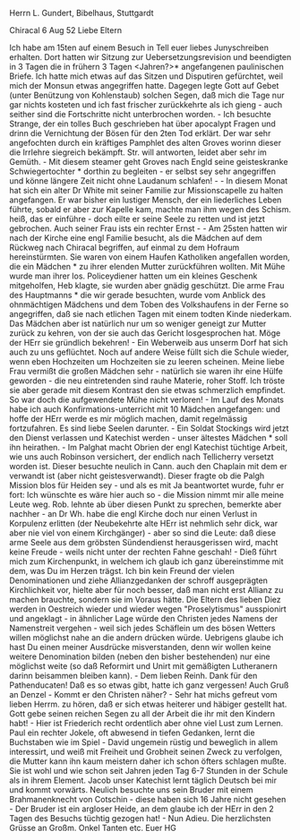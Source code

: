 Herrn L. Gundert, Bibelhaus, Stuttgardt

 Chiracal 6 Aug 52
Liebe Eltern

Ich habe am 15ten auf einem Besuch in Tell euer liebes Junyschreiben erhalten. Dort hatten wir Sitzung zur Uebersetzungsrevision und beendigten in 3 Tagen die in frühern 3 Tagen <Jahren?>* angefangenen paulinischen Briefe. Ich hatte mich etwas auf das Sitzen und Disputiren gefürchtet, weil mich der Monsun etwas angegriffen hatte. Dagegen legte Gott auf Gebet (unter Benützung von Kohlenstaub) solchen Segen, daß mich die Tage nur gar nichts kosteten und ich fast frischer zurückkehrte als ich gieng - auch seither sind die Fortschritte nicht unterbrochen worden. - Ich besuchte Strange, der ein tolles Buch geschrieben hat über apocalypt Fragen und drinn die Vernichtung der Bösen für den 2ten Tod erklärt. Der war sehr angefochten durch ein kräftiges Pamphlet des alten Groves worinn dieser die Irrlehre siegreich bekämpft. Str. will antworten, leidet aber sehr im Gemüth. - Mit diesem steamer geht Groves nach Engld seine geisteskranke Schwiegertochter <von Frank>* dorthin zu begleiten - er selbst sey sehr angegriffen und könne längere Zeit nicht ohne Laudanum schlafen! - - In diesem Monat hat sich ein alter Dr White mit seiner Familie zur Missionscapelle zu halten angefangen. Er war bisher ein lustiger Mensch, der ein liederliches Leben führte, sobald er aber zur Kapelle kam, machte man ihm wegen des Schism. heiß, das er einführe - doch eilte er seine Seele zu retten und ist jetzt gebrochen. Auch seiner Frau ists ein rechter Ernst - - Am 25sten hatten wir nach der Kirche eine engl Familie besucht, als die Mädchen auf dem Rückweg nach Chiracal begriffen, auf einmal zu dem Hofraum hereinstürmten. Sie waren von einem Haufen Katholiken angefallen worden, die ein Mädchen <Rasami>* zu ihrer elenden Mutter zurückführen wollten. Mit Mühe wurde man ihrer los. Policeydiener hatten um ein kleines Geschenk mitgeholfen, Heb klagte, sie wurden aber gnädig geschützt. Die arme Frau des Hauptmanns <Dobbie>* die wir gerade besuchten, wurde vom Anblick des ohnmächtigen Mädchens und dem Toben des Volkshaufens in der Ferne so angegriffen, daß sie nach etlichen Tagen mit einem todten Kinde niederkam. Das Mädchen aber ist natürlich nur um so weniger geneigt zur Mutter zurück zu kehren, von der sie auch das Gericht losgesprochen hat. Möge der HErr sie gründlich bekehren! - Ein Weberweib aus unserm Dorf hat sich auch zu uns geflüchtet. Noch auf andere Weise füllt sich die Schule wieder, wenn eben Hochzeiten um Hochzeiten sie zu leeren scheinen. Meine liebe Frau vermißt die großen Mädchen sehr - natürlich sie waren ihr eine Hülfe geworden - die neu eintretenden sind rauhe Materie, roher Stoff. Ich tröste sie aber gerade mit diesem Kontrast den sie etwas schmerzlich empfindet. So war doch die aufgewendete Mühe nicht verloren! - Im Lauf des Monats habe ich auch Konfirmations-unterricht mit 10 Mädchen angefangen: und hoffe der HErr werde es mir möglich machen, damit regelmässig fortzufahren. Es sind liebe Seelen darunter. - Ein Soldat Stockings wird jetzt den Dienst verlassen und Katechist werden - unser ältestes Mädchen <Martha>* soll ihn heirathen. - Im Palghat macht Obrien der engl Katechist tüchtige Arbeit, wie uns auch Robinson versichert, der endlich nach Tellicherry versetzt worden ist. Dieser besuchte neulich in Cann. auch den Chaplain mit dem er verwandt ist (aber nicht geistesverwandt). Dieser fragte ob die Palgh Mission blos für Heiden sey - und als es mit Ja beantwortet wurde, fuhr er fort: Ich wünschte es wäre hier auch so - die Mission nimmt mir alle meine Leute weg. Rob. lehnte ab über diesen Punkt zu sprechen, bemerkte aber nachher - an Dr Wh. habe die engl Kirche doch nur einen Verlust in Korpulenz erlitten (der Neubekehrte alte HErr ist nehmlich sehr dick, war aber nie viel von einem Kirchgänger) - aber so sind die Leute: daß diese arme Seele aus dem gröbsten Sündendienst herausgerissen wird, macht keine Freude - weils nicht unter der rechten Fahne geschah! - Dieß führt mich zum Kirchenpunkt, in welchem ich glaub ich ganz übereinstimme mit dem, was Du im Herzen trägst. Ich bin kein Freund der vielen Denominationen und ziehe Allianzgedanken der schroff ausgeprägten Kirchlichkeit vor, hielte aber für noch besser, daß man nicht erst Allianz zu machen brauchte, sondern sie im Voraus hätte. Die Eltern des lieben Diez werden in Oestreich wieder und wieder wegen "Proselytismus" ausspionirt und angeklagt - in ähnlicher Lage würde den Christen jedes Namens der Namenstreit vergehen - weil sich jedes Schäflein um des bösen Wetters willen möglichst nahe an die andern drücken würde. Uebrigens glaube ich hast Du einen meiner Ausdrücke misverstanden, denn wir wollen keine weitere Denomination bilden (neben den bisher bestehenden) nur eine möglichst weite (so daß Reformirt und Unirt mit gemäßigten Lutheranern darinn beisammen bleiben kann). - Dem lieben Reinh. Dank für den Pathenducaten! Daß es so etwas gibt, hatte ich ganz vergessen! Auch Gruß an Denzel - Kommt er den Christen näher? - Sehr hat michs gefreut vom lieben Herrm. zu hören, daß er sich etwas heiterer und häbiger gestellt hat. Gott gebe seinen reichen Segen zu all der Arbeit die ihr mit den Kindern habt! - Hier ist Friederich recht ordentlich aber ohne viel Lust zum Lernen. Paul ein rechter Jokele, oft abwesend in tiefen Gedanken, lernt die Buchstaben wie im Spiel - David ungemein rüstig und beweglich in allem interessirt, und weiß mit Freiheit und Grobheit seinen Zweck zu verfolgen, die Mutter kann ihn kaum meistern daher ich schon öfters schlagen mußte. Sie ist wohl und wie schon seit Jahren jeden Tag 6-7 Stunden in der Schule als in ihrem Element. Jacob unser Katechist lernt täglich Deutsch bei mir und kommt vorwärts. Neulich besuchte uns sein Bruder mit einem Brahmanenknecht von Cotschin - diese haben sich 16 Jahre nicht gesehen - Der Bruder ist ein argloser Heide, an dem glaube ich der HErr in den 2 Tagen des Besuchs tüchtig gezogen hat! - Nun Adieu. Die herzlichsten Grüsse an Großm. Onkel Tanten etc.
 Euer HG

